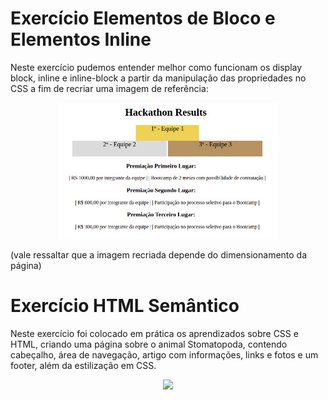 # Exercício Elementos de Bloco e Elementos Inline

Neste exercício pudemos entender melhor como funcionam os display block, inline e inline-block a partir da manipulação das propriedades no CSS a fim de recriar uma imagem de referência:

<p align="center">
  <img src="referencia.png" width="350px">
</p>

(vale ressaltar que a imagem recriada depende do dimensionamento da página)

# Exercício HTML Semântico

Neste exercício foi colocado em prática os aprendizados sobre CSS e HTML, criando uma página sobre o animal Stomatopoda, contendo cabeçalho, área de navegação, artigo com informações, links e fotos e um footer, além da estilização em CSS.

<p align="center">
  <img src="stomatopoda.gif" width="450px">
</p>
